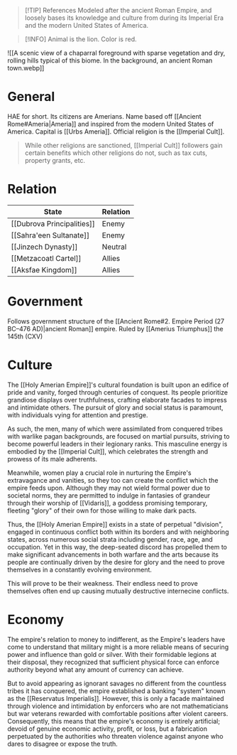 
> [!TIP] References
> Modeled after the ancient Roman Empire, and loosely bases its knowledge and culture from during its Imperial Era and the modern United States of America.

> [!INFO]
> Animal is the lion.
> Color is red.


![[A scenic view of a chaparral foreground with sparse vegetation and dry, rolling hills typical of this biome. In the background, an ancient Roman town.webp]]
# General

HAE for short.
Its citizens are Amerians.
Name based off [[Ancient Rome#Ameria|Ameria]] and inspired from the modern United States of America.
Capital is [[Urbs Ameria]].
Official religion is the [[Imperial Cult]]. 
> While other religions are sanctioned, [[Imperial Cult]] followers gain certain benefits which other religions do not, such as tax cuts, property grants, etc.

# Relation

| State                      | Relation |
| -------------------------- | -------- |
| [[Dubrova Principalities]] | Enemy    |
| [[Sahra'een Sultanate]]    | Enemy    |
| [[Jinzech Dynasty]]        | Neutral  |
| [[Metzacoatl Cartel]]      | Allies   |
| [[Aksfae Kingdom]]         | Allies   |
# Government
Follows government structure of the [[Ancient Rome#2. Empire Period (27 BC–476 AD)|ancient Roman]] empire.
Ruled by [[Amerius Triumphus]] the 145th (CXV)

# Culture
The [[Holy Amerian Empire]]'s cultural foundation is built upon an edifice of pride and vanity, forged through centuries of conquest. Its people prioritize grandiose displays over truthfulness, crafting elaborate facades to impress and intimidate others. The pursuit of glory and social status is paramount, with individuals vying for attention and prestige.

As such, the men, many of which were assimilated from conquered tribes with warlike pagan backgrounds, are focused on martial pursuits, striving to become powerful leaders in their legionary ranks. This masculine energy is embodied by the [[Imperial Cult]], which celebrates the strength and prowess of its male adherents.

Meanwhile, women play a crucial role in nurturing the Empire's extravagance and vanities, so they too can create the conflict which the empire feeds upon. Although they may not wield formal power due to societal norms, they are permitted to indulge in fantasies of grandeur through their worship of [[Vidaris]], a goddess promising temporary, fleeting "glory" of their own for those willing to make dark pacts.

Thus, the [[Holy Amerian Empire]] exists in a state of perpetual "division", engaged in continuous conflict both within its borders and with neighboring states, across numerous social strata including gender, race, age, and occupation. Yet in this way, the deep-seated discord has propelled them to make significant advancements in both warfare and the arts because its people are continually driven by the desire for glory and the need to prove themselves in a constantly evolving environment.

This will prove to be their weakness. Their endless need to prove themselves often end up causing mutually destructive internecine conflicts.

# Economy
The empire's relation to money to indifferent, as the Empire's leaders have come to understand that military might is a more reliable means of securing power and influence than gold or silver. With their formidable legions at their disposal, they recognized that sufficient physical force can enforce authority beyond what any amount of currency can achieve. 

But to avoid appearing as ignorant savages no different from the countless tribes it has conquered, the empire established a banking "system" known as the [[Reservatus Imperialis]]. However, this is only a facade maintained through violence and intimidation by enforcers who are not mathematicians but war veterans rewarded with comfortable positions after violent careers. Consequently, this means that the empire's economy is entirely artificial; devoid of genuine economic activity, profit, or loss, but a fabrication perpetuated by the authorities who threaten violence against anyone who dares to disagree or expose the truth.